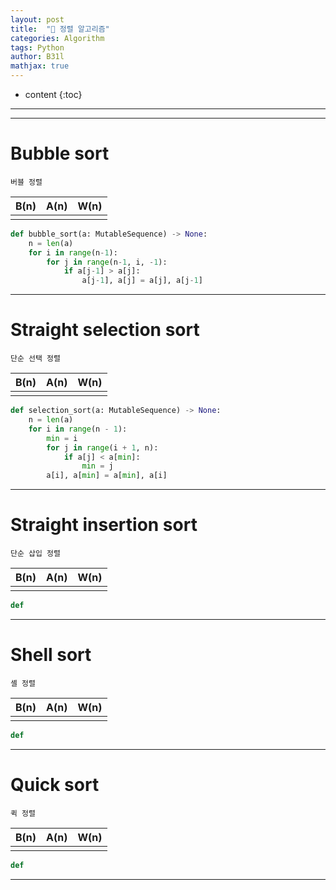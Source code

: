 ```yaml
---
layout: post
title:  "🔋 정렬 알고리즘"
categories: Algorithm
tags: Python
author: B31l
mathjax: true
---
```




* content
{:toc}




---







---

# Bubble sort

`버블 정렬`

| B(n) | A(n) | W(n) |
| :--: | :--: | :--: |
|      |      |      |

```python
def bubble_sort(a: MutableSequence) -> None:
    n = len(a)
    for i in range(n-1):
        for j in range(n-1, i, -1):
            if a[j-1] > a[j]:
                a[j-1], a[j] = a[j], a[j-1]
```

---

# Straight selection sort

`단순 선택 정렬`

| B(n) | A(n) | W(n) |
| :--: | :--: | :--: |
|      |      |      |

```python
def selection_sort(a: MutableSequence) -> None:
    n = len(a)
    for i in range(n - 1):
        min = i
        for j in range(i + 1, n):
            if a[j] < a[min]:
                min = j
        a[i], a[min] = a[min], a[i]
```

___

# Straight insertion sort

`단순 삽입 정렬`

| B(n) | A(n) | W(n) |
| :--: | :--: | :--: |
|      |      |      |

```python
def 
```

---

# Shell sort

`셸 정렬`

| B(n) | A(n) | W(n) |
| :--: | :--: | :--: |
|      |      |      |

```python
def 
```

---

# Quick sort

`퀵 정렬`

| B(n) | A(n) | W(n) |
| :--: | :--: | :--: |
|      |      |      |

```python
def 
```

---

